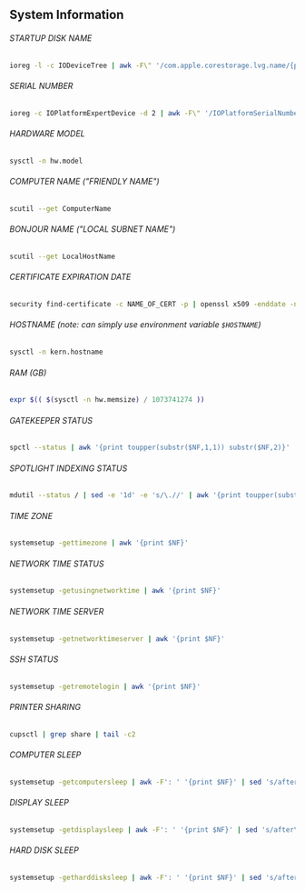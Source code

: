 ## System Information

###### STARTUP DISK NAME
```bash
ioreg -l -c IODeviceTree | awk -F\" '/com.apple.corestorage.lvg.name/{print $(NF-1)}'
```

###### SERIAL NUMBER
```bash
ioreg -c IOPlatformExpertDevice -d 2 | awk -F\" '/IOPlatformSerialNumber/{print $(NF-1)}'
```

###### HARDWARE MODEL
```bash
sysctl -n hw.model
```

###### COMPUTER NAME ("FRIENDLY NAME")
```bash
scutil --get ComputerName
```

###### BONJOUR NAME ("LOCAL SUBNET NAME")
```bash
scutil --get LocalHostName
```
###### CERTIFICATE EXPIRATION DATE
```bash
security find-certificate -c NAME_OF_CERT -p | openssl x509 -enddate -noout | cut -d= -f2 | xargs -I % date -jf '%b  %d %T %Y %Z' % "+%F %T %Z"
```
###### HOSTNAME *(note: can simply use environment variable `$HOSTNAME`)*
```bash
sysctl -n kern.hostname
```

###### RAM (GB)
```bash
expr $(( $(sysctl -n hw.memsize) / 1073741274 ))
```

###### GATEKEEPER STATUS
```bash
spctl --status | awk '{print toupper(substr($NF,1,1)) substr($NF,2)}'
```

###### SPOTLIGHT INDEXING STATUS
```bash
mdutil --status / | sed -e '1d' -e 's/\.//' | awk '{print toupper(substr($NF,1,1)) substr($NF,2)}'
```

###### TIME ZONE
```bash
systemsetup -gettimezone | awk '{print $NF}'
```

###### NETWORK TIME STATUS
```bash
systemsetup -getusingnetworktime | awk '{print $NF}'
```

###### NETWORK TIME SERVER
```bash
systemsetup -getnetworktimeserver | awk '{print $NF}'
```

###### SSH STATUS
```bash
systemsetup -getremotelogin | awk '{print $NF}'
```

###### PRINTER SHARING
```bash
cupsctl | grep share | tail -c2
```

###### COMPUTER SLEEP
```bash
systemsetup -getcomputersleep | awk -F': ' '{print $NF}' | sed 's/after\ //'
```

###### DISPLAY SLEEP
```bash
systemsetup -getdisplaysleep | awk -F': ' '{print $NF}' | sed 's/after\ //'
```

###### HARD DISK SLEEP
```bash
systemsetup -getharddisksleep | awk -F': ' '{print $NF}' | sed 's/after\ //'
```
